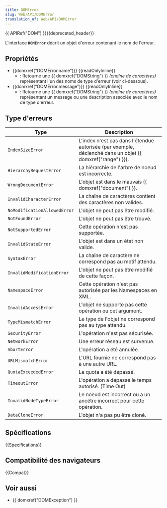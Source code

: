 ```yaml
---
title: DOMError
slug: Web/API/DOMError
translation_of: Web/API/DOMError
---
```


{{ APIRef("DOM") }}{{deprecated_header}}

L'interface **`DOMError`** décrit un objet d'erreur contenant le nom de l'erreur.

## Propriétés

- {{domxref("DOMError.name")}} {{readOnlyInline}}
  - : Retourne une {{ domxref("DOMString") }} _(chaîne de caractères)_ représentant l'un des noms de type d'erreur (voir ci-dessous).
- {{domxref("DOMError.message")}} {{readOnlyInline}}
  - : Retourne une {{ domxref("DOMString") }} _(chaîne de caractères)_ représentant un message ou une description associée avec le nom de type d'erreur.

## Type d'erreurs

| Type                         | Description                                                                                               |
| ---------------------------- | --------------------------------------------------------------------------------------------------------- |
| `IndexSizeError`             | L'index n'est pas dans l'étendue autorisée (par exemple, déclenché dans un objet {{ domxref("range") }}). |
| `HierarchyRequestError`      | La hiérarchie de l'arbre de noeud est incorrecte.                                                         |
| `WrongDocumentError`         | L'objet est dans le mauvais {{ domxref("document") }}.                                                    |
| `InvalidCharacterError`      | La chaîne de caractères contient des caractères non valides.                                              |
| `NoModificationAllowedError` | L'objet ne peut pas être modifié.                                                                         |
| `NotFoundError`              | L'objet ne peut pas être trouvé.                                                                          |
| `NotSupportedError`          | Cette opération n'est pas supportée.                                                                      |
| `InvalidStateError`          | L'objet est dans un état non valide.                                                                      |
| `SyntaxError`                | La chaîne de caractère ne correspond pas au motif attendu.                                                |
| `InvalidModificationError`   | L'objet ne peut pas être modifié de cette façon.                                                          |
| `NamespaceError`             | Cette opération n'est pas autorisée par les Namespaces en XML.                                            |
| `InvalidAccessError`         | L'objet ne supporte pas cette opération ou cet argument.                                                  |
| `TypeMismatchError`          | Le type de l'objet ne correspond pas au type attendu.                                                     |
| `SecurityError`              | L'opération n'est pas sécurisée.                                                                          |
| `NetworkError`               | Une erreur réseau est survenue.                                                                           |
| `AbortError`                 | L'opération a été annulée.                                                                                |
| `URLMismatchError`           | L'URL fournie ne correspond pas à une autre URL.                                                          |
| `QuotaExceededError`         | Le quota a été dépassé.                                                                                   |
| `TimeoutError`               | L'opération a dépassé le temps autorisé. (Time Out)                                                       |
| `InvalidNodeTypeError`       | Le noeud est incorrect ou a un ancêtre incorrect pour cette opération.                                    |
| `DataCloneError`             | L'objet n'a pas pu être cloné.                                                                            |

## Spécifications

{{Specifications}}

## Compatibilité des navigateurs

{{Compat}}

## Voir aussi

- {{ domxref("DOMException") }}
